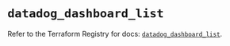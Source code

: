 # `datadog_dashboard_list`

Refer to the Terraform Registry for docs: [`datadog_dashboard_list`](https://registry.terraform.io/providers/datadog/datadog/3.58.0/docs/resources/dashboard_list).
